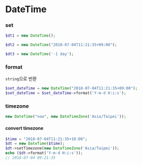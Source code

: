 # DateTime

### set

```php
$dt1 = new DateTime();

$dt2 = new DateTime("2018-07-04T11:21:35+09:00");

$dt3 = new DateTime('-1 day');
```



### format

`string`으로 반환

```php
$set_dateTime = new DateTime("2018-07-04T11:21:35+09:00");
$set_dateTime = $set_dateTime->format('Y-m-d H:i:s');
```



### timezone

```php
new DateTime("now", new DateTimeZone('Asia/Taipei'));
```



#### convert timezone

```php
$time = "2018-07-04T11:21:35+10:00";
$dt = new DateTime($time);
$dt->setTimezone(new DateTimeZone('Asia/Taipei'));
echo ($dt->format('Y-m-d H:i:s'));
// 2018-07-04 09:21:35
```

